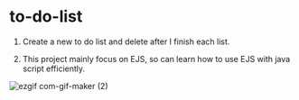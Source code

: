 # to-do-list

1.  Create a new to do list and delete after I finish each list.

2. This project mainly focus on EJS, so can learn how to use EJS with java script efficiently. 


![ezgif com-gif-maker (2)](https://user-images.githubusercontent.com/53587841/105161362-27a3c200-5ac6-11eb-83e7-4fbbdfe385e4.gif)
